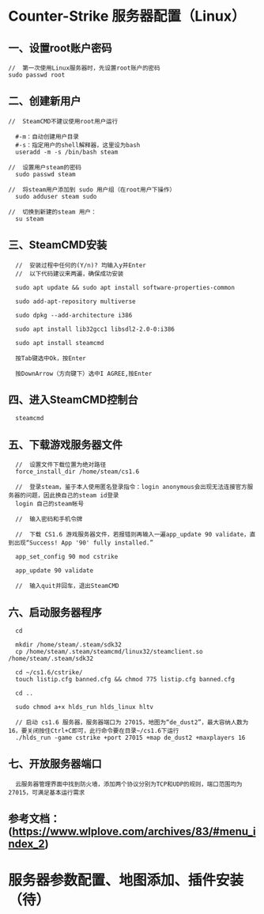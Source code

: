 # Counter-Strike 服务器配置（Linux）
  ## 一、设置root账户密码
  
    //  第一次使用Linux服务器时，先设置root账户的密码
    sudo passwd root
  
  ## 二、创建新用户
  
    //  SteamCMD不建议使用root用户运行
    
      #-m：自动创建用户目录
      #-s：指定用户的shell解释器，这里设为bash
      useradd -m -s /bin/bash steam
      
    //  设置用户steam的密码
      sudo passwd steam
      
    //  将steam用户添加到 sudo 用户组（在root用户下操作）
      sudo adduser steam sudo
    
    //  切换到新建的steam 用户：
      su steam
      
   ## 三、SteamCMD安装
      
      //  安装过程中任何的(Y/n)? 均输入y并Enter
      //  以下代码建议来两遍，确保成功安装
      
      sudo apt update && sudo apt install software-properties-common
      
      sudo add-apt-repository multiverse
      
      sudo dpkg --add-architecture i386
      
      sudo apt install lib32gcc1 libsdl2-2.0-0:i386
      
      sudo apt install steamcmd

      按Tab键选中Ok，按Enter
      
      按DownArrow（方向键下）选中I AGREE,按Enter
      
   ## 四、进入SteamCMD控制台
   
      steamcmd
   
   ## 五、下载游戏服务器文件
      
      //  设置文件下载位置为绝对路径
      force_install_dir /home/steam/cs1.6
      
      //  登录steam，鉴于本人使用匿名登录指令：login anonymous会出现无法连接官方服务器的问题，因此换自己的steam id登录
      login 自己的steam帐号
      
      //  输入密码和手机令牌
      
      //  下载 CS1.6 游戏服务器文件，若报错则再输入一遍app_update 90 validate，直到出现“Success! App '90' fully installed.”
      
      app_set_config 90 mod cstrike 
      
      app_update 90 validate
      
      //  输入quit并回车，退出SteamCMD
      
  ## 六、启动服务器程序
  
      cd
      
      mkdir /home/steam/.steam/sdk32
      cp /home/steam/.steam/steamcmd/linux32/steamclient.so /home/steam/.steam/sdk32
      
      cd ~/cs1.6/cstrike/
      touch listip.cfg banned.cfg && chmod 775 listip.cfg banned.cfg
      
      cd ..
      
      sudo chmod a+x hlds_run hlds_linux hltv
      
      // 启动 cs1.6 服务器，服务器端口为 27015，地图为“de_dust2”，最大容纳人数为16，要关闭按住Ctrl+C即可，此行命令要在目录~/cs1.6下运行
      ./hlds_run -game cstrike +port 27015 +map de_dust2 +maxplayers 16
      
  ## 七、开放服务器端口
     
      云服务器管理界面中找到防火墙，添加两个协议分别为TCP和UDP的规则，端口范围均为27015，可满足基本运行需求
     
  ## 参考文档：(https://www.wlplove.com/archives/83/#menu_index_2)
  
# 服务器参数配置、地图添加、插件安装（待）

